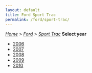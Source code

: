 ```yaml
---
layout: default
title: Ford Sport Trac
permalink: /ford/sport-trac/
---
```

[*Home*](/) > [*Ford*](/ford/) > [*Sport Trac*](/ford/sport-trac/)
**Select year**
- [2006](/ford/sport-trac/2006/)
- [2007](/ford/sport-trac/2007/)
- [2008](/ford/sport-trac/2008/)
- [2009](/ford/sport-trac/2009/)
- [2010](/ford/sport-trac/2010/)